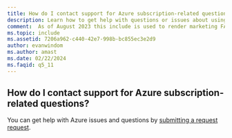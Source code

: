 ```yaml
---
title: How do I contact support for Azure subscription-related questions?
description: Learn how to get help with questions or issues about using Azure.
comment:  As of August 2023 this include is used to render marketing FAQ content for VS Subscriptions in the following portals - VSCom, Manage, and My portals. It was not used for learn.microsoft.com content at that time.  SMEs are Evan Windom and Larissa Crawford of Red Door Collaborative and Sharvari Dighe.
ms.topic: include
ms.assetid: 7206a962-c440-42e7-998b-bc855ec3e2d9
author: evanwindom
ms.author: amast
ms.date: 02/22/2024
ms.faqid: q5_11
---
```


## How do I contact support for Azure subscription-related questions?

You can get help with Azure issues and questions by [submitting a request request](https://learn.microsoft.com/azure/azure-portal/supportability/how-to-create-azure-support-request).
